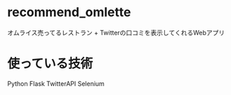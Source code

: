 # recommend_omlette
オムライス売ってるレストラン + Twitterの口コミを表示してくれるWebアプリ

# 使っている技術
Python
Flask
TwitterAPI
Selenium
